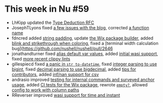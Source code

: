 # This week in Nu #59

* LhKipp updated the [Type Deduction RFC](https://github.com/nushell/rfcs/pull/4)
* JosephTLyons fixed [a few issues with the blog](https://github.com/nushell/blog/pull/28), corrected [a function name](https://github.com/nushell/nushell/pull/2636)
* fdncred added [string padding](https://github.com/nushell/nushell/pull/2630), update [the Wix package builder](https://github.com/nushell/nushell/pull/2634), added [blink and strikethrough when coloring](https://github.com/nushell/nushell/pull/2638), fixed a [terminal width calculation bug](https://github.com/nushell/nushell/pull/2646
* jonathandturner fixed [alias default var values](https://github.com/nushell/nushell/pull/2631), added [initial wasi support](https://github.com/nushell/nushell/pull/2643), fixed [more recent clippy lints](https://github.com/nushell/nushell/pull/2651)
* gillespiecd fixed [a panic in `str to-datetime`](https://github.com/nushell/nushell/pull/2632), fixed [integer parsing to use bigint](https://github.com/nushell/nushell/pull/2642), fixed [decimal parsing to use bigdecimal](https://github.com/nushell/nushell/pull/2644), added [tips for contributors](https://github.com/nushell/nushell/pull/2647), added [inf/nan support for csv](https://github.com/nushell/nushell/pull/2652)
* andrasio improved [testing for internal commands and surveyed anchor usage](https://github.com/nushell/nushell/pull/2635), added [CI tests for the Wix package](https://github.com/nushell/nushell/pull/2637), rewrote [`empty?`](https://github.com/nushell/nushell/pull/2641), allowed [config to work with column paths](https://github.com/nushell/nushell/pull/2653)
* RReverser improved [wasi support for time and instant](https://github.com/nushell/nushell/pull/2645)
